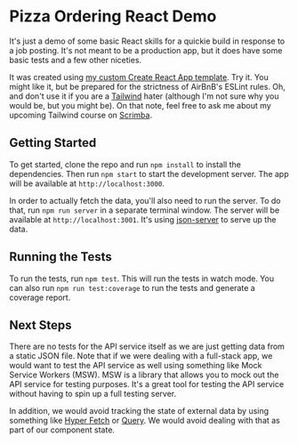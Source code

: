 # Pizza Ordering React Demo

It's just a demo of some basic React skills for a quickie build in response to a job posting. It's not meant to be a production app, but it does have some basic tests and a few other niceties.

It was created using [my custom Create React App template](https://www.npmjs.com/package/cra-template-eslint-airbnb-tailwind). Try it. You might like it, but be prepared for the strictness of AirBnB's ESLint rules. Oh, and don't use it if you are a [Tailwind](https://tailwindcss.com/) hater (although I'm not sure why you would be, but you might be). On that note, feel free to ask me about my upcoming Tailwind course on [Scrimba](https://scrimba.com/).

## Getting Started

To get started, clone the repo and run `npm install` to install the dependencies. Then run `npm start` to start the development server. The app will be available at `http://localhost:3000`.

In order to actually fetch the data, you'll also need to run the server. To do that, run `npm run server` in a separate terminal window. The server will be available at `http://localhost:3001`. It's using [json-server](https://www.npmjs.com/package/json-server) to serve up the data.

## Running the Tests

To run the tests, run `npm test`. This will run the tests in watch mode. You can also run `npm run test:coverage` to run the tests and generate a coverage report.

## Next Steps

There are no tests for the API service itself as we are just getting data from a static JSON file. Note that if we were dealing with a full-stack app, we would want to test the API service as well using something like Mock Service Workers (MSW). MSW is a library that allows you to mock out the API service for testing purposes. It's a great tool for testing the API service without having to spin up a full testing server.

In addition, we would avoid tracking the state of external data by using something like [Hyper Fetch](https://hyperfetch.bettertyped.com/) or [Query](https://tanstack.com/query/v4/?from=reactQueryV3&original=https://react-query-v3.tanstack.com/). We would avoid dealing with that as part of our component state.
